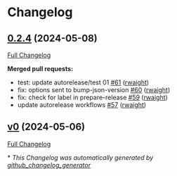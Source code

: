 # Changelog

## [0.2.4](https://github.com/rwaight/test-actions/tree/0.2.4) (2024-05-08)

[Full Changelog](https://github.com/rwaight/test-actions/compare/v0...0.2.4)

**Merged pull requests:**

- test: update autorelease/test 01 [\#61](https://github.com/rwaight/test-actions/pull/61) ([rwaight](https://github.com/rwaight))
- fix: options sent to bump-json-version [\#60](https://github.com/rwaight/test-actions/pull/60) ([rwaight](https://github.com/rwaight))
- fix: check for label in prepare-release [\#59](https://github.com/rwaight/test-actions/pull/59) ([rwaight](https://github.com/rwaight))
- update autorelease workflows [\#57](https://github.com/rwaight/test-actions/pull/57) ([rwaight](https://github.com/rwaight))

## [v0](https://github.com/rwaight/test-actions/tree/v0) (2024-05-06)

[Full Changelog](https://github.com/rwaight/test-actions/compare/v0.2.3...v0)



\* *This Changelog was automatically generated by [github_changelog_generator](https://github.com/github-changelog-generator/github-changelog-generator)*
